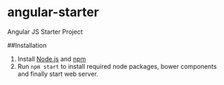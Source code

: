 # angular-starter
Angular JS Starter Project

##Installation
1. Install [Node.js](https://nodejs.org) and [npm](https://www.npmjs.com)
2. Run `npm start` to install required node packages, bower components and finally start web server.


